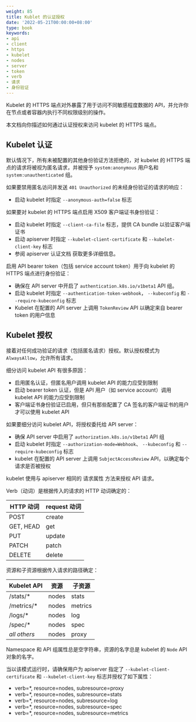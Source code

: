 ```yaml
---
weight: 85
title: Kublet 的认证授权
date: '2022-05-21T00:00:00+08:00'
type: book
keywords:
- api
- client
- https
- kubelet
- nodes
- server
- token
- verb
- 请求
- 身份验证
---
```



Kubelet 的 HTTPS 端点对外暴露了用于访问不同敏感程度数据的 API，并允许你在节点或者容器内执行不同权限级别的操作。

本文档向你描述如何通过认证授权来访问 kubelet 的 HTTPS 端点。

## Kubelet 认证

默认情况下，所有未被配置的其他身份验证方法拒绝的，对 kubelet 的 HTTPS 端点的请求将被视为匿名请求，并被授予 `system:anonymous` 用户名和 `system:unauthenticated` 组。

如果要禁用匿名访问并发送 `401 Unauthorized` 的未经身份验证的请求的响应：

- 启动 kubelet 时指定 `--anonymous-auth=false` 标志

如果要对 kubelet 的 HTTPS 端点启用 X509 客户端证书身份验证：

- 启动 kubelet 时指定 `--client-ca-file` 标志，提供 CA bundle 以验证客户端证书
- 启动 apiserver 时指定 `--kubelet-client-certificate` 和 `--kubelet-client-key` 标志
- 参阅 apiserver 认证文档 获取更多详细信息。

启用 API bearer token（包括 service account token）用于向 kubelet 的 HTTPS 端点进行身份验证：

- 确保在 API server 中开启了 `authentication.k8s.io/v1beta1` API 组。
- 启动 kubelet 时指定 `--authentication-token-webhook`， `--kubeconfig` 和 `--require-kubeconfig` 标志
- Kubelet 在配置的 API server 上调用 `TokenReview` API 以确定来自 bearer token 的用户信息

## Kubelet 授权

接着对任何成功验证的请求（包括匿名请求）授权。默认授权模式为 `AlwaysAllow`，允许所有请求。

细分访问 kubelet API 有很多原因：

- 启用匿名认证，但匿名用户调用 kubelet API 的能力应受到限制
- 启动 bearer token 认证，但是 API 用户（如 service account）调用 kubelet API 的能力应受到限制
- 客户端证书身份验证已启用，但只有那些配置了 CA 签名的客户端证书的用户才可以使用 kubelet API

如果要细分访问 kubelet API，将授权委托给 API server：

- 确保 API server 中启用了 `authorization.k8s.io/v1beta1` API 组
- 启动 kubelet 时指定 `--authorization-mode=Webhook`、 `--kubeconfig` 和 `--require-kubeconfig` 标志
- kubelet 在配置的 API server 上调用 `SubjectAccessReview` API，以确定每个请求是否被授权

kubelet 使用与 apiserver 相同的 请求属性 方法来授权 API 请求。

Verb（动词）是根据传入的请求的 HTTP 动词确定的：

| HTTP 动词 | request 动词 |
| --------- | ------------ |
| POST      | create       |
| GET, HEAD | get          |
| PUT       | update       |
| PATCH     | patch        |
| DELETE    | delete       |

资源和子资源根据传入请求的路径确定：

| Kubelet API  | 资源  | 子资源  |
| ------------ | ----- | ------- |
| /stats/*     | nodes | stats   |
| /metrics/*   | nodes | metrics |
| /logs/*      | nodes | log     |
| /spec/*      | nodes | spec    |
| *all others* | nodes | proxy   |

Namespace 和 API 组属性总是空字符串，资源的名字总是 kubelet 的 `Node` API 对象的名字。

当以该模式运行时，请确保用户为 apiserver 指定了 `--kubelet-client-certificate` 和 `--kubelet-client-key` 标志并授权了如下属性：

- verb=*, resource=nodes, subresource=proxy
- verb=*, resource=nodes, subresource=stats
- verb=*, resource=nodes, subresource=log
- verb=*, resource=nodes, subresource=spec
- verb=*, resource=nodes, subresource=metrics
